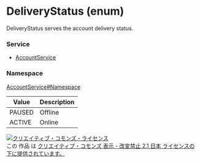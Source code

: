 # DeliveryStatus (enum)
DeliveryStatus serves the account delivery status.
### Service
+ [AccountService](../../services/AccountService.md)

### Namespace
[AccountService#Namespace](../../services/AccountService.md#namespace)

| Value | Description | 
|---|---|
| PAUSED| Offline |
| ACTIVE| Online |

<a rel="license" href="http://creativecommons.org/licenses/by-nd/2.1/jp/"><img alt="クリエイティブ・コモンズ・ライセンス" style="border-width:0" src="https://i.creativecommons.org/l/by-nd/2.1/jp/88x31.png" /></a><br />この 作品 は <a rel="license" href="http://creativecommons.org/licenses/by-nd/2.1/jp/">クリエイティブ・コモンズ 表示 - 改変禁止 2.1 日本 ライセンスの下に提供されています。</a>
